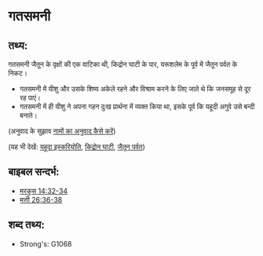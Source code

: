 # गतसमनी #

## तथ्य: ##

गतसमनी जैतून के वृक्षों की एक वाटिका थी, किद्रोन घाटी के पार, यरूशलेम के पूर्व में जैतून पर्वत के निकट।

* गतसमनी में यीशु और उसके शिष्य अकेले रहने और विश्राम करने के लिए जाते थे कि जनसमूह से दूर रह पाएं।
* गतसमनी में ही यीशु ने अपना गहन दुःख प्रार्थना में व्यक्त किया था, इसके पूर्व कि यहूदी अगुवे उसे बन्दी बनाते।

(अनुवाद के सुझाव [नामों का अनुवाद कैसे करें](rc://en/ta/man/translate/translate-names))

(यह भी देखें: [यहूदा इस्करियोति](../names/judasiscariot.md), [किद्रोन घाटी](../names/kidronvalley.md), [जैतून पर्वत](../names/mountofolives.md))

## बाइबल सन्दर्भ: ##

* [मरकुस 14:32-34](rc://en/tn/help/mrk/14/32)
* [मत्ती 26:36-38](rc://en/tn/help/mat/26/36)

## शब्द तथ्य: ##

* Strong's: G1068
